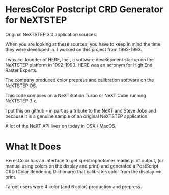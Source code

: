 HeresColor Postcript CRD Generator for NeXTSTEP
===============================================

Original NeXTSTEP 3.0 application sources.

When you are looking at these sources, you have to keep in mind the time
they were developed in.  I worked on this project from 1992-1993.

I was co-founder of HERE, Inc., a software development startup
on the NeXTSTEP platform in 1992-1993.  HERE was an acronym for
High End Raster Experts.

The company produced color prepress and calibration software on the 
NeXTSTEP OS.  

This code compiles on a NeXTStation Turbo or NeXT Cube running 
NeXTSTEP 3.x.

I put this on github - in part as a tribute to the NeXT and Steve Jobs
and because it is a genuine sample of an original NeXTSTEP application.

A lot of the NeXT API lives on today in OSX / MacOS.

What It Does
============

HeresColor has an interface to get spectrophotomer readings of output, 
(or manual using colors on the display and print)  and generated a
 PostScript CRD (Color Rendering Dictionary) that calibrates color from
 the display ==> print.  
 
Target users were 4 color (and 6 color) production and prepress.
  

